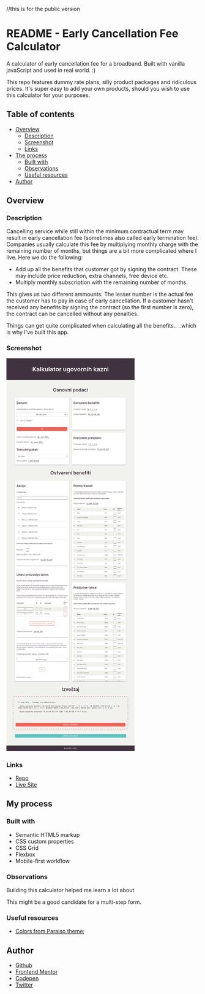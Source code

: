 //this is for the public version

# README - Early Cancellation Fee Calculator

A calculator of early cancellation fee for a broadband. Built with vanilla javaScript and used in real world. :)

This repo features dummy rate plans, silly product packages and ridiculous prices. It's super easy to add your own products, should you wish to use this calculator for your purposes.

## Table of contents

- [Overview](#overview)
  - [Description](#description)
  - [Screenshot](#screenshot)
  - [Links](#links)
- [The process](#the-process)
  - [Built with](#built-with)
  - [Observations](#observations)
  - [Useful resources](#useful-resources)
- [Author](#author)

## Overview

### Description

Cancelling service while still within the minimum contractual term may result in early cancellation fee (sometimes also called early termination fee). Companies usually calculate this fee by multiplying monthly charge with the remaining number of months, but things are a bit more complicated where I live. Here we do the following:

- Add up all the benefits that customer got by signing the contract. These may include price reduction, extra channels, free device etc.
- Multiply monthly subscription with the remaining number of months.

This gives us two different ammounts. The lesser number is the actual fee the customer has to pay in case of early cancellation. If a customer hasn't received any benefits by signing the contract (so the first number is zero), the contract can be cancelled without any penalties.

Things can get quite complicated when calculating all the benefits..
..which is why I've built this app.

### Screenshot

![](screenshot.png)

### Links

- [Repo](https://github.com/je-jo/early-cancellation-fee-calculator)
- [Live Site](https://je-jo.github.io/early-cancellation-fee-calculator/)

## My process

### Built with

- Semantic HTML5 markup
- CSS custom properties
- CSS Grid
- Flexbox
- Mobile-first workflow

### Observations

Building this calculator helped me learn a lot about 

This might be a good candidate for a multi-step form.


### Useful resources

- [Colors from Paraiso theme](https://github.com/idleberg/Paraiso-Color-Palettes);

## Author

- [Github](https://github.com/je-jo)
- [Frontend Mentor](https://www.frontendmentor.io/profile/je-jo)
- [Codepen](https://codepen.io/je-jo)
- [Twitter](https://twitter.com/jelena_jo_)
